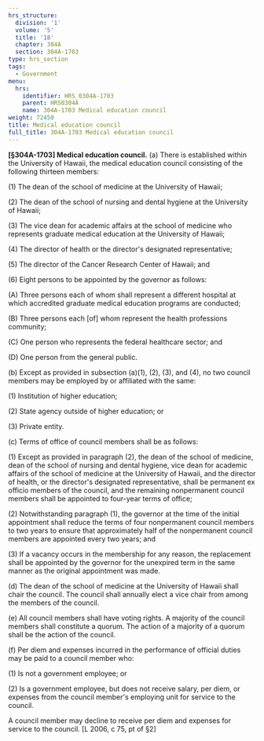 ```yaml
---
hrs_structure:
  division: '1'
  volume: '5'
  title: '18'
  chapter: 304A
  section: 304A-1703
type: hrs_section
tags:
  - Government
menu:
  hrs:
    identifier: HRS_0304A-1703
    parent: HRS0304A
    name: 304A-1703 Medical education council
weight: 72450
title: Medical education council
full_title: 304A-1703 Medical education council
---
```

**[§304A-1703] Medical education council.** (a) There is established within the University of Hawaii, the medical education council consisting of the following thirteen members:

(1) The dean of the school of medicine at the University of Hawaii;

(2) The dean of the school of nursing and dental hygiene at the University of Hawaii;

(3) The vice dean for academic affairs at the school of medicine who represents graduate medical education at the University of Hawaii;

(4) The director of health or the director's designated representative;

(5) The director of the Cancer Research Center of Hawaii; and

(6) Eight persons to be appointed by the governor as follows:

(A) Three persons each of whom shall represent a different hospital at which accredited graduate medical education programs are conducted;

(B) Three persons each [of] whom represent the health professions community;

(C) One person who represents the federal healthcare sector; and

(D) One person from the general public.

(b) Except as provided in subsection (a)(1), (2), (3), and (4), no two council members may be employed by or affiliated with the same:

(1) Institution of higher education;

(2) State agency outside of higher education; or

(3) Private entity.

(c) Terms of office of council members shall be as follows:

(1) Except as provided in paragraph (2), the dean of the school of medicine, dean of the school of nursing and dental hygiene, vice dean for academic affairs of the school of medicine at the University of Hawaii, and the director of health, or the director's designated representative, shall be permanent ex officio members of the council, and the remaining nonpermanent council members shall be appointed to four-year terms of office;

(2) Notwithstanding paragraph (1), the governor at the time of the initial appointment shall reduce the terms of four nonpermanent council members to two years to ensure that approximately half of the nonpermanent council members are appointed every two years; and

(3) If a vacancy occurs in the membership for any reason, the replacement shall be appointed by the governor for the unexpired term in the same manner as the original appointment was made.

(d) The dean of the school of medicine at the University of Hawaii shall chair the council. The council shall annually elect a vice chair from among the members of the council.

(e) All council members shall have voting rights. A majority of the council members shall constitute a quorum. The action of a majority of a quorum shall be the action of the council.

(f) Per diem and expenses incurred in the performance of official duties may be paid to a council member who:

(1) Is not a government employee; or

(2) Is a government employee, but does not receive salary, per diem, or expenses from the council member's employing unit for service to the council.

A council member may decline to receive per diem and expenses for service to the council. [L 2006, c 75, pt of §2]